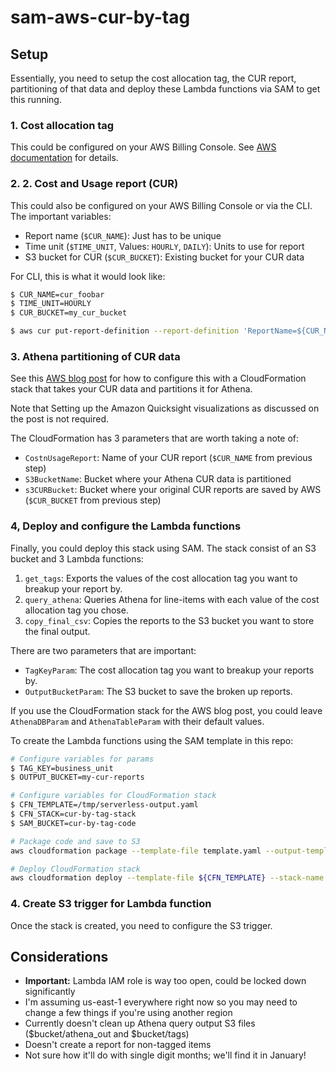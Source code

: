 # sam-aws-cur-by-tag

## Setup
Essentially, you need to setup the cost allocation tag, the CUR report, partitioning of that data and deploy these Lambda functions via SAM to get this running.

### 1. Cost allocation tag
This could be configured on your AWS Billing Console. See [AWS documentation](http://docs.aws.amazon.com/awsaccountbilling/latest/aboutv2/activating-tags.html) for details.

### 2. 2. Cost and Usage report (CUR)
This could also be configured on your AWS Billing Console or via the CLI. The important variables:

* Report name (`$CUR_NAME`): Just has to be unique
* Time unit (`$TIME_UNIT`, Values: `HOURLY`, `DAILY`): Units to use for report
* S3 bucket for CUR (`$CUR_BUCKET`): Existing bucket for your CUR data

For CLI, this is what it would look like:

```bash
$ CUR_NAME=cur_foobar
$ TIME_UNIT=HOURLY
$ CUR_BUCKET=my_cur_bucket

$ aws cur put-report-definition --report-definition 'ReportName=${CUR_NAME},S3Bucket=${CUR_BUCKET},TimeUnit=${TIME_UNIT},Format=textORcsv,Compression=GZIP,AdditionalSchemaElements=RESOURCES,S3Prefix="",S3Region=us-east-1,AdditionalArtifacts=QUICKSIGHT'
```

### 3. Athena partitioning of CUR data
See this [AWS blog post](https://aws.amazon.com/blogs/big-data/query-and-visualize-aws-cost-and-usage-data-using-amazon-athena-and-amazon-quicksight/) for how to configure this with a CloudFormation stack that takes your CUR data and partitions it for Athena.

Note that Setting up the Amazon Quicksight visualizations as discussed on the post is not required.

The CloudFormation has 3 parameters that are worth taking a note of:

* `CostnUsageReport`: Name of your CUR report (`$CUR_NAME` from previous step)
* `S3BucketName`: Bucket where your Athena CUR data is partitioned	
* `s3CURBucket`: Bucket where your original CUR reports are saved by AWS (`$CUR_BUCKET` from previous step)

### 4, Deploy and configure the Lambda functions
Finally, you could deploy this stack using SAM. The stack consist of an S3 bucket and 3 Lambda functions:

1. `get_tags`: Exports the values of the cost allocation tag you want to breakup your report by.
2. `query_athena`: Queries Athena for line-items with each value of the cost allocation tag you chose.
3. `copy_final_csv`: Copies the reports to the S3 bucket you want to store the final output.

There are two parameters that are important:
* `TagKeyParam`: The cost allocation tag you want to breakup your reports by.
* `OutputBucketParam`: The S3 bucket to save the broken up reports.

If you use the CloudFormation stack for the AWS blog post, you could leave `AthenaDBParam` and `AthenaTableParam` with their default values.

To create the Lambda functions using the SAM template in this repo:

```bash
# Configure variables for params
$ TAG_KEY=business_unit
$ OUTPUT_BUCKET=my-cur-reports

# Configure variables for CloudFormation stack
$ CFN_TEMPLATE=/tmp/serverless-output.yaml 
$ CFN_STACK=cur-by-tag-stack
$ SAM_BUCKET=cur-by-tag-code

# Package code and save to S3
aws cloudformation package --template-file template.yaml --output-template-file ${CFN_TEMPLATE} --s3-bucket ${S3_BUCKET}

# Deploy CloudFormation stack
aws cloudformation deploy --template-file ${CFN_TEMPLATE} --stack-name ${CFN_STACK} --capabilities CAPABILITY_IAM --parameter-overrides TagKeyParam='${TAG_KEY}' OutputBucketParam='${OUTPUT_BUCKET}'

```

### 4. Create S3 trigger for Lambda function

Once the stack is created, you need to configure the S3 trigger.

## Considerations
* **Important:** Lambda IAM role is way too open, could be locked down significantly
* I'm assuming us-east-1 everywhere right now so you may need to change a few things if you're using another region
* Currently doesn't clean up Athena query output S3 files ($bucket/athena_out and $bucket/tags)
* Doesn't create a report for non-tagged items
* Not sure how it'll do with single digit months; we'll find it in January!
